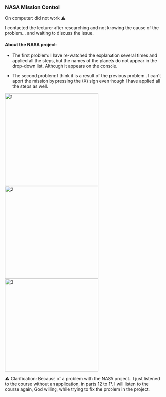### NASA Mission Control

On computer: did not work :warning:

I contacted the lecturer after researching and not knowing the cause of the problem... and waiting to discuss the issue.
<br>

#### About the NASA project:

- The first problem: I have re-watched the explanation several times and applied all the steps, but the names of the planets do not appear in the drop-down list. Although it appears on the console.

- The second problem: I think it is a result of the previous problem.. I can't aport the mission by pressing the (X) sign even though I have applied all the steps as well.

<img src="https://i.ibb.co/jZv98nH/1.png" width= 300 alt="1" border="0" /> 
<img src="https://i.ibb.co/RC50KJN/2.png" width= 300 alt="2" border="0" />
<img src="https://i.ibb.co/c3kK0ZB/3.png" width= 300 alt="3" border="0" />

:warning: Clarification:
Because of a problem with the NASA project..
I just listened to the course without an application, in parts 12 to 17.
I will listen to the course again, God willing, while trying to fix the problem in the project.
